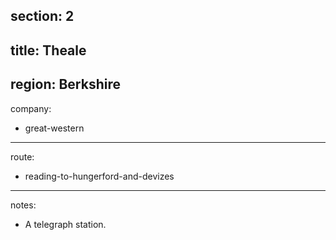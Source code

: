 section: 2
----
title: Theale
----
region: Berkshire
----
company:
- great-western
----
route:
- reading-to-hungerford-and-devizes
----
notes:
- A telegraph station.

